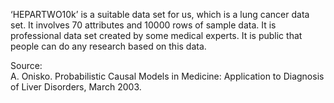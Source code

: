 ‘HEPARTWO10k’ is a suitable data set for us, which is a lung cancer data set. It involves 70 attributes and 10000 rows of sample data. It is professional data set created by some medical experts. It is public that people can do any research based on this data.<br />

Source:<br />
A. Onisko. Probabilistic Causal Models in Medicine: Application to Diagnosis of Liver Disorders, March 2003.
